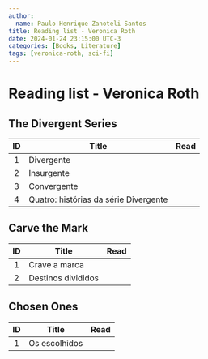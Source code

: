 ```yaml
---
author:
  name: Paulo Henrique Zanoteli Santos
title: Reading list - Veronica Roth
date: 2024-01-24 23:15:00 UTC-3
categories: [Books, Literature]
tags: [veronica-roth, sci-fi]
---
```


# Reading list - Veronica Roth

## The Divergent Series

| ID  | Title                                 | Read |
|:---:| ------------------------------------- |:----:|
| 1   | Divergente                            |      |
| 2   | Insurgente                            |      |
| 3   | Convergente                           |      |
| 4   | Quatro: histórias da série Divergente |      |

## Carve the Mark

| ID  | Title              | Read |
|:---:| ------------------ |:----:|
| 1   | Crave a marca      |      |
| 2   | Destinos divididos |      |

## Chosen Ones

| ID  | Title         | Read |
|:---:| ------------- |:----:|
| 1   | Os escolhidos |      |
